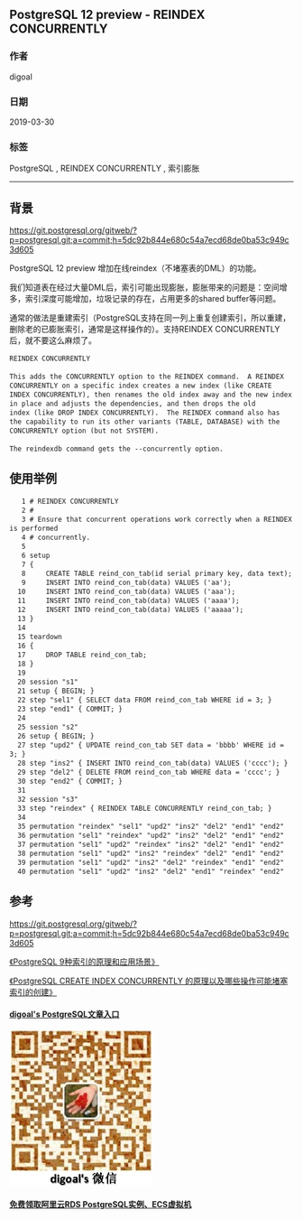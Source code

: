 ## PostgreSQL 12 preview - REINDEX CONCURRENTLY     
                                  
### 作者                                  
digoal                                  
                                  
### 日期                                  
2019-03-30                                  
                                  
### 标签                                  
PostgreSQL , REINDEX CONCURRENTLY , 索引膨胀  
                                  
----                                  
                                  
## 背景         
https://git.postgresql.org/gitweb/?p=postgresql.git;a=commit;h=5dc92b844e680c54a7ecd68de0ba53c949c3d605  
  
PostgreSQL 12 preview 增加在线reindex（不堵塞表的DML）的功能。  
  
我们知道表在经过大量DML后，索引可能出现膨胀，膨胀带来的问题是：空间增多，索引深度可能增加，垃圾记录的存在，占用更多的shared buffer等问题。  
  
通常的做法是重建索引（PostgreSQL支持在同一列上重复创建索引，所以重建，删除老的已膨胀索引，通常是这样操作的）。支持REINDEX CONCURRENTLY后，就不要这么麻烦了。  
  
```  
REINDEX CONCURRENTLY  
  
This adds the CONCURRENTLY option to the REINDEX command.  A REINDEX  
CONCURRENTLY on a specific index creates a new index (like CREATE  
INDEX CONCURRENTLY), then renames the old index away and the new index  
in place and adjusts the dependencies, and then drops the old  
index (like DROP INDEX CONCURRENTLY).  The REINDEX command also has  
the capability to run its other variants (TABLE, DATABASE) with the  
CONCURRENTLY option (but not SYSTEM).  
  
The reindexdb command gets the --concurrently option.  
```  
  
## 使用举例  
```  
   1 # REINDEX CONCURRENTLY  
   2 #  
   3 # Ensure that concurrent operations work correctly when a REINDEX is performed  
   4 # concurrently.  
   5   
   6 setup  
   7 {  
   8     CREATE TABLE reind_con_tab(id serial primary key, data text);  
   9     INSERT INTO reind_con_tab(data) VALUES ('aa');  
  10     INSERT INTO reind_con_tab(data) VALUES ('aaa');  
  11     INSERT INTO reind_con_tab(data) VALUES ('aaaa');  
  12     INSERT INTO reind_con_tab(data) VALUES ('aaaaa');  
  13 }  
  14   
  15 teardown  
  16 {  
  17     DROP TABLE reind_con_tab;  
  18 }  
  19   
  20 session "s1"  
  21 setup { BEGIN; }  
  22 step "sel1" { SELECT data FROM reind_con_tab WHERE id = 3; }  
  23 step "end1" { COMMIT; }  
  24   
  25 session "s2"  
  26 setup { BEGIN; }  
  27 step "upd2" { UPDATE reind_con_tab SET data = 'bbbb' WHERE id = 3; }  
  28 step "ins2" { INSERT INTO reind_con_tab(data) VALUES ('cccc'); }  
  29 step "del2" { DELETE FROM reind_con_tab WHERE data = 'cccc'; }  
  30 step "end2" { COMMIT; }  
  31   
  32 session "s3"  
  33 step "reindex" { REINDEX TABLE CONCURRENTLY reind_con_tab; }  
  34   
  35 permutation "reindex" "sel1" "upd2" "ins2" "del2" "end1" "end2"  
  36 permutation "sel1" "reindex" "upd2" "ins2" "del2" "end1" "end2"  
  37 permutation "sel1" "upd2" "reindex" "ins2" "del2" "end1" "end2"  
  38 permutation "sel1" "upd2" "ins2" "reindex" "del2" "end1" "end2"  
  39 permutation "sel1" "upd2" "ins2" "del2" "reindex" "end1" "end2"  
  40 permutation "sel1" "upd2" "ins2" "del2" "end1" "reindex" "end2"  
```  
    
## 参考  
https://git.postgresql.org/gitweb/?p=postgresql.git;a=commit;h=5dc92b844e680c54a7ecd68de0ba53c949c3d605  
  
[《PostgreSQL 9种索引的原理和应用场景》](../201706/20170627_01.md)    
  
[《PostgreSQL CREATE INDEX CONCURRENTLY 的原理以及哪些操作可能堵塞索引的创建》](../201804/20180424_05.md)    
    
  
  
  
  
  
  
  
  
  
  
  
#### [digoal's PostgreSQL文章入口](https://github.com/digoal/blog/blob/master/README.md "22709685feb7cab07d30f30387f0a9ae")
  
  
![digoal's weixin](../pic/digoal_weixin.jpg "f7ad92eeba24523fd47a6e1a0e691b59")
  
  
  
  
  
  
  
  
#### [免费领取阿里云RDS PostgreSQL实例、ECS虚拟机](https://www.aliyun.com/database/postgresqlactivity "57258f76c37864c6e6d23383d05714ea")
  
